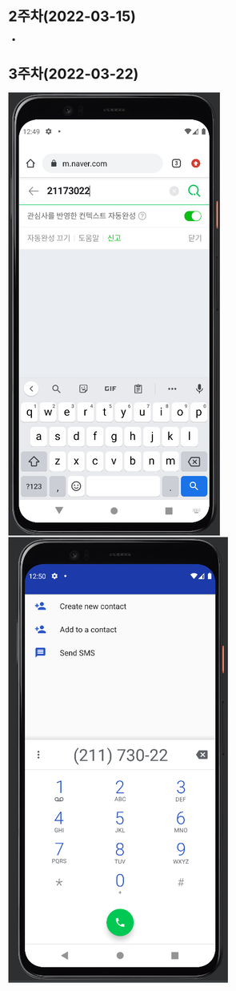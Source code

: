 # 2주차(2022-03-15)
- 

# 3주차(2022-03-22)
<img width="" height="" src="./pic/네이버.PNG"> </img>
<img width="" height="" src="./pic/이름걸기.PNG"> </img>
